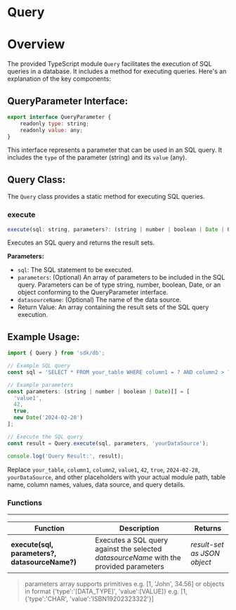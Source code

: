 # Query

# Overview

The provided TypeScript module `Query` facilitates the execution of SQL queries in a database. It includes a method for executing queries. Here's an explanation of the key components:

## QueryParameter Interface:

```javascript
export interface QueryParameter {
	readonly type: string;
	readonly value: any;
}
```

This interface represents a parameter that can be used in an SQL query. It includes the `type` of the parameter (string) and its `value` (any).

## Query Class:

The `Query` class provides a static method for executing SQL queries.

### execute

```javascript
execute(sql: string, parameters?: (string | number | boolean | Date | QueryParameter)[], datasourceName?: string): any[]
```

Executes an SQL query and returns the result sets.

**Parameters:**

* `sql`: The SQL statement to be executed.
* `parameters`: (Optional) An array of parameters to be included in the SQL query. Parameters can be of type string, number, boolean, Date, or an object conforming to the QueryParameter interface.
* `datasourceName`: (Optional) The name of the data source.
* Return Value: An array containing the result sets of the SQL query execution.

## Example Usage:

```javascript
import { Query } from 'sdk/db';

// Example SQL query
const sql = 'SELECT * FROM your_table WHERE column1 = ? AND column2 > ?';

// Example parameters
const parameters: (string | number | boolean | Date)[] = [
  'value1',
  42,
  true,
  new Date('2024-02-28')
];

// Execute the SQL query
const result = Query.execute(sql, parameters, 'yourDataSource');

console.log('Query Result:', result);
```

Replace `your_table`, `column1`, `column2`, `value1`, `42`, `true`, `2024-02-28`, `yourDataSource`, and other placeholders with your actual module path, table name, column names, values, data source, and query details.

### Functions

---

Function     | Description | Returns
------------ | ----------- | --------
**execute(sql, parameters?, datasourceName?)**   | Executes a SQL query against the selected *datasourceName* with the provided parameters | *result-set as JSON object*

> parameters array supports primitives e.g. [1, 'John', 34.56] or objects in format {'type':'[DATA_TYPE]', 'value':[VALUE]} e.g. [1, {'type':'CHAR', 'value':'ISBN19202323322'}]